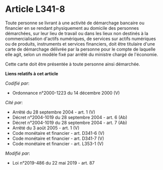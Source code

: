 # Article L341-8

Toute personne se livrant à une activité de démarchage bancaire ou financier en se rendant physiquement au domicile des
personnes démarchées, sur leur lieu de travail ou dans les lieux non destinés à la commercialisation d'actifs numériques, de
services sur actifs numériques ou de produits, instruments et services financiers, doit être titulaire d'une carte de
démarchage délivrée par la personne pour le compte de laquelle elle agit, selon un modèle fixé par arrêté du ministre chargé
de l'économie.

Cette carte doit être présentée à toute personne ainsi démarchée.

**Liens relatifs à cet article**

_Codifié par_:

  - Ordonnance n°2000-1223 du 14 décembre 2000 (V)

_Cité par_:

  - Arrêté du 28 septembre 2004 - art. 1 (V)
  - Décret n°2004-1019 du 28 septembre 2004 - art. 6 (Ab)
  - Décret n°2004-1019 du 28 septembre 2004 - art. 7 (Ab)
  - Arrêté du 3 août 2005 - art. 1 (V)
  - Code monétaire et financier - art. D341-6 (V)
  - Code monétaire et financier - art. D341-7 (V)
  - Code monétaire et financier - art. L353-1 (V)

_Modifié par_:

  - Loi n°2019-486 du 22 mai 2019 - art. 87
